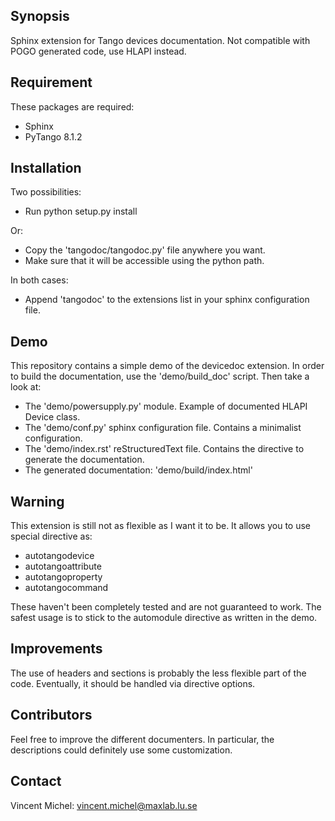 ## Synopsis

Sphinx extension for Tango devices documentation.
Not compatible with POGO generated code, use HLAPI instead.

## Requirement

These packages are required:

- Sphinx
- PyTango 8.1.2

## Installation

Two possibilities:

- Run python setup.py install

Or:

- Copy the 'tangodoc/tangodoc.py' file anywhere you want.
- Make sure that it will be accessible using the python path.

In both cases:

- Append 'tangodoc' to the extensions list in your sphinx configuration file.

## Demo

This repository contains a simple demo of the devicedoc extension.
In order to build the documentation, use the 'demo/build_doc' script.
Then take a look at:

- The 'demo/powersupply.py' module. Example of documented HLAPI Device class. 
- The 'demo/conf.py' sphinx configuration file. Contains a minimalist configuration.
- The 'demo/index.rst' reStructuredText file. Contains the directive to generate the documentation.
- The generated documentation: 'demo/build/index.html'

## Warning

This extension is still not as flexible as I want it to be.
It allows you to use special directive as:

- autotangodevice
- autotangoattribute
- autotangoproperty
- autotangocommand

These haven't been completely tested and are not guaranteed to work.
The safest usage is to stick to the automodule directive as written in the demo.

## Improvements

The use of headers and sections is probably the less flexible part of the code.
Eventually, it should be handled via directive options.

## Contributors

Feel free to improve the different documenters.
In particular, the descriptions could definitely use some customization.

## Contact

Vincent Michel: vincent.michel@maxlab.lu.se
